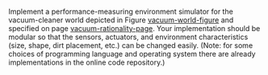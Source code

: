 Implement a performance-measuring environment
simulator for the vacuum-cleaner world depicted in
Figure <a class="insideBookFigRef" target="_blank" href="https://aimacode.github.io/figures/vacuum-world-figure.png">vacuum-world-figure</a> and specified on
page <a class="pageRef" title="" href="#">vacuum-rationality-page</a>. Your implementation should be modular so that the
sensors, actuators, and environment characteristics (size, shape, dirt
placement, etc.) can be changed easily. (Note: for some
choices of programming language and operating system there are already
implementations in the online code repository.)
